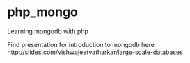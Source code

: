 php_mongo
=========

Learning mongodb with php

Find presentation for introduction to mongodb here
http://slides.com/vishwajeetvatharkar/large-scale-databases
